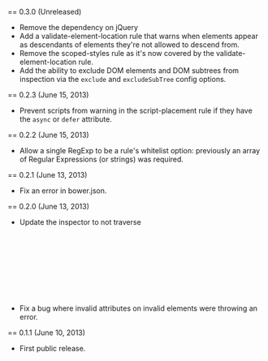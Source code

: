 == 0.3.0 (Unreleased)

* Remove the dependency on jQuery
* Add a validate-element-location rule that warns when elements appear as descendants of elements they're not allowed to descend from.
* Remove the scoped-styles rule as it's now covered by the validate-element-location rule.
* Add the ability to exclude DOM elements and DOM subtrees from inspection via the `exclude` and `excludeSubTree` config options.

== 0.2.3 (June 15, 2013)

* Prevent scripts from warning in the script-placement rule if they have the `async` or `defer` attribute.

== 0.2.2 (June 15, 2013)

* Allow a single RegExp to be a rule's whitelist option: previously an array of Regular Expressions (or strings) was required.

== 0.2.1 (June 13, 2013)

* Fix an error in bower.json.

== 0.2.0 (June 13, 2013)

* Update the inspector to not traverse <svg> elements and their children until rules for them can be added.
* Fix a bug where invalid attributes on invalid elements were throwing an error.

== 0.1.1 (June 10, 2013)

* First public release.